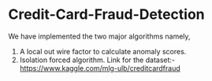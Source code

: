 # Credit-Card-Fraud-Detection
We have implemented the two major algorithms namely, 
1. A local out wire factor to calculate anomaly scores. 
2. Isolation forced algorithm.
Link for the dataset:- https://www.kaggle.com/mlg-ulb/creditcardfraud
